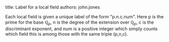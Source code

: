 title: Label for a local field
authors:
    john.jones

Each local field is given a unique label of the form "p.n.c.num".  Here p is the prime for the base $\mathbb{Q}_p$, n is the degree of the extension over $\mathbb{Q}_p$, c is the discriminant exponent, and num is a positive integer which simply counts which field this is among those with the same triple (p,n,c).
